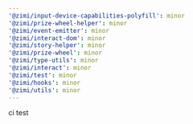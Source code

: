 ```yaml
---
'@zimi/input-device-capabilities-polyfill': minor
'@zimi/prize-wheel-helper': minor
'@zimi/event-emitter': minor
'@zimi/interact-dom': minor
'@zimi/story-helper': minor
'@zimi/prize-wheel': minor
'@zimi/type-utils': minor
'@zimi/interact': minor
'@zimi/test': minor
'@zimi/hooks': minor
'@zimi/utils': minor
---
```


ci test
